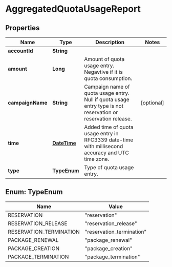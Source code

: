 
# AggregatedQuotaUsageReport

## Properties
Name | Type | Description | Notes
------------ | ------------- | ------------- | -------------
**accountId** | **String** |  | 
**amount** | **Long** | Amount of quota usage entry. Negavtive if it is quota consumption. | 
**campaignName** | **String** | Campaign name of quota usage entry. Null if quota usage entry type is not reservation or reservation release. |  [optional]
**time** | [**DateTime**](DateTime.md) | Added time of quota usage entry in RFC3339 date-time with millisecond accuracy and UTC time zone. | 
**type** | [**TypeEnum**](#TypeEnum) | Type of quota usage entry. | 


<a name="TypeEnum"></a>
## Enum: TypeEnum
Name | Value
---- | -----
RESERVATION | &quot;reservation&quot;
RESERVATION_RELEASE | &quot;reservation_release&quot;
RESERVATION_TERMINATION | &quot;reservation_termination&quot;
PACKAGE_RENEWAL | &quot;package_renewal&quot;
PACKAGE_CREATION | &quot;package_creation&quot;
PACKAGE_TERMINATION | &quot;package_termination&quot;



